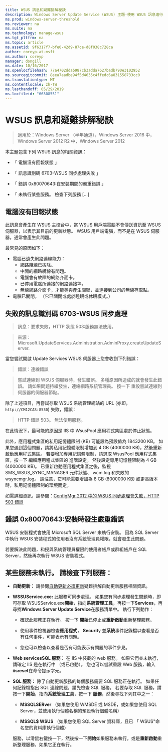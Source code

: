 ```yaml
---
title: WSUS 訊息和疑難排解秘訣
description: Windows Server Update Service (WSUS) 主題-使用 WSUS 訊息進行疑難排解
ms.prod: windows-server-threshold
ms.reviewer: na
ms.suite: na
ms.technology: manage-wsus
ms.tgt_pltfrm: na
ms.topic: article
ms.assetid: 9f6317f7-bfe0-42d9-87ce-d8f038c728ca
author: coreyp-at-msft
ms.author: coreyp
manager: dongill
ms.date: 10/16/2017
ms.openlocfilehash: 77a4702ddab987cb3adda7627badb790e3102952
ms.sourcegitcommit: 8eea7aadbe94f5d4635c4ffedc6a831558733cc0
ms.translationtype: MT
ms.contentlocale: zh-TW
ms.lasthandoff: 05/29/2019
ms.locfileid: "66308551"
---
```

# <a name="wsus-messages-and-troubleshooting-tips"></a>WSUS 訊息和疑難排解秘訣

>適用於：Windows Server （半年通道），Windows Server 2016 中，Windows Server 2012 R2 中，Windows Server 2012

本主題包含下列 WSUS 訊息的相關資訊：

-   「 電腦沒有回報狀態 」

-   「 訊息識別碼 6703-WSUS 同步處理失敗 」

-   「 錯誤 0x80070643:在安裝期間的嚴重錯誤 」

-   「 未執行某些服務。 檢查下列服務 [...]

## <a name="computer-has-not-reported-status"></a>電腦沒有回報狀態
此訊息會產生在 WSUS 主控台中，當 WSUS 用戶端電腦不會傳送資訊至 WSUS 伺服器，以表示其目前的更新狀態。 WSUS 用戶端電腦，而不是在 WSUS 伺服器，通常會產生此問題。

最常見的原因如下：

-   電腦已遺失網路連線能力：
    -   網路纜線已拔除。
    -   中間的網路纜線有問題。
    -   電腦會有故障的網路介面卡。
    -   已停用電腦所連接的網路連接埠。
    -   無線網路介面卡，才能夠與產生關聯，並連接到公司的無線存取點。
-   電腦已關閉。 （它已關閉或處於睡眠或休眠模式。）

## <a name="message-id-6703---wsus-synchronization-failed"></a>失敗的訊息識別碼 6703-WSUS 同步處理
> 訊息：要求失敗，HTTP 狀態 503:服務無法使用。

> 來源：Microsoft.UpdateServices.Administration.AdminProxy.createUpdateServer.

當您嘗試開啟 Update Services WSUS 伺服器上您會收到下列錯誤：

> 錯誤：連線錯誤

> 嘗試連線到 WSUS 伺服器時，發生錯誤。 多種原因所造成的就會發生此錯誤。 請如果問題持續發生，連絡網路系統管理員。 按一下 重設嘗試連線到伺服器的伺服器節點。

除了上述項目，再嘗試存取 WSUS 系統管理網站的 URL (亦即， `http://CM12CAS:8530`) 失敗，錯誤：

> HTTP 錯誤 503。 無法使用服務。

在此情況下，最可能的原因是 IIS 中 WsusPool 應用程式集區處於停止狀態。

此外，應用程式集區的私用記憶體限制 (KB) 可能設為預設值為 1843200 KB。 如果您遇到這個問題，請將私用記憶體限制增加到 4 GB (4000000 KB)，然後重新啟動應用程式集區。 若要增加專用記憶體限制，請選取 WsusPool 應用程式集區，按一下 編輯應用程式集區的 進階設定。 然後設定專用記憶體限制為 4 GB (4000000 KB)。 已重新啟動應用程式集區之後，監視 SMS_WSUS_SYNC_MANAGER 元件狀態、 wcm.log 和失敗的 wsyncmgr.log。 請注意，它可能需要增加為 8 GB (8000000 KB) 或更高版本時，私用記憶體限制的環境而定。

如需詳細資訊，請參閱：[ConfigMgr 2012 中的 WSUS 同步處理會失敗，HTTP 503 錯誤](http://blogs.technet.com/b/sus/archive/2015/03/23/configmgr-2012-support-tip-wsus-sync-fails-with-http-503-errors.aspx)

## <a name="error-0x80070643-fatal-error-during-installation"></a>錯誤 0x80070643:安裝時發生嚴重錯誤
WSUS 安裝程式會使用 Microsoft SQL Server 來執行安裝。 因為 SQL Server 中執行 WSUS 安裝程式的使用者沒有系統管理員權限，就會發生此問題。

若要解決此問題，和授與系統管理員權限的使用者帳戶或群組帳戶在 SQL Server，然後再次執行 WSUS 安裝程式。

## <a name="some-services-are-not-running-check-the-following-services"></a>某些服務未執行。 請檢查下列服務：

- **自動更新：** 請參閱[自動更新必須更新](https://technet.microsoft.com/library/cc708554(v=ws.10).aspx)疑難排解自動更新服務相關資訊。

- **WSSUService.exe:** 此服務可同步處理。 如果您有同步處理發生問題時，即可存取 WSUSService.exe**開始**，指向**系統管理工具**，再按一下**Services**，再尋找**Windows Server Update Service**在服務清單中。 執行下列動作：
    
    -   確認此服務正在執行。 按一下 **開始**已停止或**重新啟動**重新整理服務。
    
    -   使用事件檢視器檢查**應用程式**， **Securit**y 並**系統**事件記錄檔以查看是否有任何事件，可能表示有問題。
    
    -   您也可以檢查以查看是否有可能表示有問題的事件參見。

- **Web servicesSQL 服務：** 在 IIS 中裝載的 web 服務。 如果它們並未執行，請確定 IIS 是在執行中 （或已啟動）。 您也可以嘗試重設 Web 服務，輸入**iisreset**在命令提示字元。

- **SQL 服務：** 除了自動更新服務的每個服務需要 SQL 服務正在執行。 如果任何記錄檔指出 SQL 連線問題，請先檢查 SQL 服務。 若要存取 SQL 服務，請按一下**開始**，指向**系統管理工具**，按一下 **服務**，然後尋找下列其中之一：
    
    -   **MSSQLSERver** （如果您使用 WMSDE 或 MSDE，或如果您使用 SQL Server，並使用執行個體名稱的預設執行個體名稱）
    
    -   **MSSQL$ WSUS** （如果您使用 SQL Server 資料庫，且已 「 WSUS"命名您的資料庫執行個體）
    
    服務，以滑鼠右鍵按一下，然後按一下**開始**如果服務未執行，或是**重新啟動**重新整理服務，如果它正在執行。
